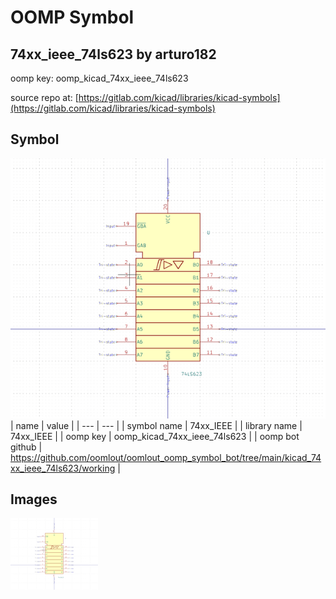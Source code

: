 # OOMP Symbol  
## 74xx_ieee_74ls623  by arturo182  
  
oomp key: oomp_kicad_74xx_ieee_74ls623  
  
source repo at: [https://gitlab.com/kicad/libraries/kicad-symbols](https://gitlab.com/kicad/libraries/kicad-symbols)  
## Symbol  
  
[![working.png](working_600.png)](working.png)  
| name | value | 
| --- | --- | 
| symbol name | 74xx_IEEE | 
| library name | 74xx_IEEE | 
| oomp key | oomp_kicad_74xx_ieee_74ls623 | 
| oomp bot github | https://github.com/oomlout/oomlout_oomp_symbol_bot/tree/main/kicad_74xx_ieee_74ls623/working | 
## Images  
  
[![working.png](working_140.png)](working.png)  
